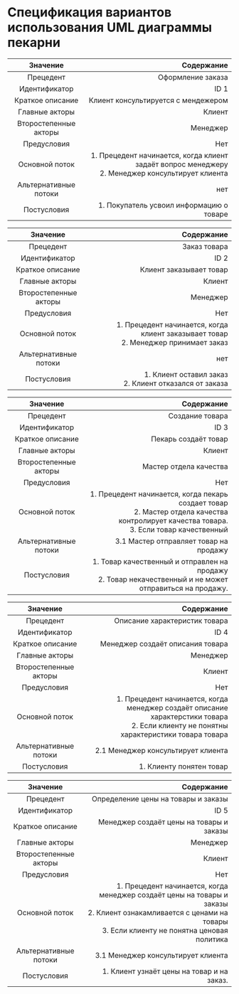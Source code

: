# Cпецификация вариантов использования UML диаграммы пекарни

Значение  | Содержание
:---:|---:
Прецедент | Оформление заказа
Идентификатор | ID 1
Краткое описание | Клиент консультируется с мендежером
Главные акторы | Клиент
Второстепенные акторы | Менеджер
Предусловия | Нет
Основной поток | 1. Прецедент начинается, когда клиент задаёт вопрос менеджеру <br/>2. Менеджер консультирует клиента
Альтернативные потоки | нет
Постусловия | 1. Покупатель усвоил информацию о товаре

Значение | Содержание
:---:|---:
Прецедент | Заказ товара
Идентификатор | ID 2
Краткое описание | Клиент заказывает товар
Главные акторы | Клиент
Второстепенные акторы | Менеджер
Предусловия | Нет
Основной поток | 1. Прецедент начинается, когда клиент заказывает товар <br/>2. Менеджер принимает заказ
Альтернативные потоки | нет
Постусловия | 1. Клиент оставил заказ <br/> 2. Клиент отказался от заказа


Значение | Содержание
:---:|---:
Прецедент | Создание товара
Идентификатор | ID 3
Краткое описание | Пекарь создаёт товар
Главные акторы | Клиент
Второстепенные акторы | Мастер отдела качества
Предусловия | Нет
Основной поток | 1. Прецедент начинается, когда пекарь создает товар <br/>2. Мастер отдела качества контролирует качества товара.<br/>3. Если товар качественный <br/>
Альтернативные потоки | 3.1 Мастер отправляет товар на продажу
Постусловия |1. Товар качественный и отправлен на продажу <br/> 2. Товар некачественный и не может отправиться на продажу.


Значение | Содержание
:---:|---:
Прецедент |Описание характеристик товара
Идентификатор | ID 4
Краткое описание | Менеджер создаёт описания товара
Главные акторы | Менеджер
Второстепенные акторы | Клиент
Предусловия | Нет
Основной поток | 1. Прецедент начинается, когда менеджер создаёт описание характерстики товара <br/>2. Если  клиенту не понятны характеристики товара товара<br/>
Альтернативные потоки | 2.1 Менеджер консультирует клиента
Постусловия |1. Клиенту понятен товар <br/>

Значение | Содержание
:---:|---:
Прецедент | Определение цены на товары и заказы
Идентификатор | ID 5
Краткое описание | Менеджер создаёт цены на товары и заказы
Главные акторы | Менеджер
Второстепенные акторы | Клиент
Предусловия | Нет
Основной поток | 1. Прецедент начинается, когда менеджер создаёт цены на товары и заказы <br/>2. Клиент ознакамливается с ценами на товары<br/>3. Если клиенту не понятна ценовая политика
Альтернативные потоки | 3.1 Менеджер консультирует клиента
Постусловия |1. Клиент узнаёт цены на товар и на заказ. <br/> 